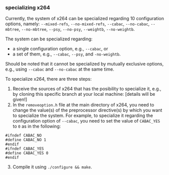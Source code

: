 ### 

### specializing x264

Currently, the system of x264 can be specialized regarding 10 configuration options, namely: 
`--mixed-refs`, `--no-mixed-refs`, `--cabac`, `--no-cabac`, `--mbtree`, `--no-mbtree`, `--psy`, `--no-psy`, `--weightb`, `--no-weightb`.

The system can be specialized regarding:
- a single configuration option, e.g., `--cabac`, or 
- a set of them, e.g., `--cabac`, `--psy`, and `-no-weightb`. 

Should be noted that it cannot be specialized by mutually exclusive options, e.g., using `--cabac` and `--no-cabac` at the same time. 

To specialize x264, there are three steps:
1. Receive the sources of x264 that has the posibility to specialize it, e.g., by cloning this specific branch at your local machine: [details will be given!] 
2. In the `removeoption.h` file at the main directory of x264, you need to change the value(s) of the preprocessor directive(s) by which you want to specialize the system. For example, to specialize it regarding the configuration option of `--cabac`, you need to set the value of `CABAC_YES` to `0` as in the following:
```
#ifndef CABAC_NO
#define CABAC_NO 1
#endif
#ifndef CABAC_YES
#define CABAC_YES 0
#endif
```
3. Compile it using `./configure && make`. 

